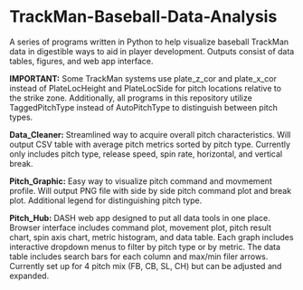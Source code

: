 # TrackMan-Baseball-Data-Analysis
A series of programs written in Python to help visualize baseball TrackMan data in digestible ways to aid in player development. Outputs consist of data tables, figures, and web app interface.

**IMPORTANT:** Some TrackMan systems use plate_z_cor and plate_x_cor instead of PlateLocHeight and PlateLocSide for pitch locations relative to the strike zone. Additionally, all programs in this repository utilize TaggedPitchType instead of AutoPitchType to distinguish between pitch types.

**Data_Cleaner:** Streamlined way to acquire overall pitch characteristics. Will output CSV table with average pitch metrics sorted by pitch type. Currently only includes pitch type, release speed, spin rate, horizontal, and vertical break.

**Pitch_Graphic:** Easy way to visualize pitch command and movmement profile. Will output PNG file with side by side pitch command plot and break plot. Additional legend for distinguishing pitch type.

**Pitch_Hub:** DASH web app designed to put all data tools in one place. Browser interface includes command plot, movement plot, pitch result chart, spin axis chart, metric histogram, and data table. Each graph includes interactive dropdown menus to filter by pitch type or by metric. The data table includes search bars for each column and max/min filer arrows. Currently set up for 4 pitch mix (FB, CB, SL, CH) but can be adjusted and expanded.
